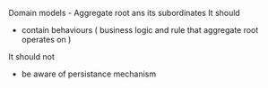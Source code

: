 Domain models - Aggregate root ans its subordinates
It should
- contain behaviours ( business logic and rule that aggregate root operates on )

It should not
- be aware of persistance mechanism